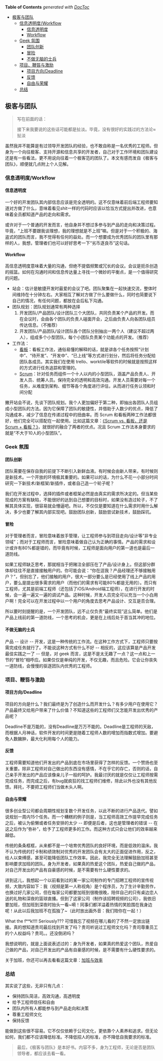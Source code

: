 <!-- START doctoc generated TOC please keep comment here to allow auto update -->
<!-- DON'T EDIT THIS SECTION, INSTEAD RE-RUN doctoc TO UPDATE -->
**Table of Contents**  *generated with [DocToc](https://github.com/thlorenz/doctoc)*

- [极客与团队](#%E6%9E%81%E5%AE%A2%E4%B8%8E%E5%9B%A2%E9%98%9F)
  - [信息透明度/Workflow](#%E4%BF%A1%E6%81%AF%E9%80%8F%E6%98%8E%E5%BA%A6workflow)
    - [信息透明度](#%E4%BF%A1%E6%81%AF%E9%80%8F%E6%98%8E%E5%BA%A6)
    - [Workflow](#workflow)
  - [Geek 氛围](#geek-%E6%B0%9B%E5%9B%B4)
    - [团队创新](#%E5%9B%A2%E9%98%9F%E5%88%9B%E6%96%B0)
    - [冒险](#%E5%86%92%E9%99%A9)
    - [不做无脑的士兵](#%E4%B8%8D%E5%81%9A%E6%97%A0%E8%84%91%E7%9A%84%E5%A3%AB%E5%85%B5)
  - [项目、鞭笞与激励](#%E9%A1%B9%E7%9B%AE%E9%9E%AD%E7%AC%9E%E4%B8%8E%E6%BF%80%E5%8A%B1)
    - [项目方向/Deadline](#%E9%A1%B9%E7%9B%AE%E6%96%B9%E5%90%91deadline)
    - [反馈](#%E5%8F%8D%E9%A6%88)
    - [自由与荣耀](#%E8%87%AA%E7%94%B1%E4%B8%8E%E8%8D%A3%E8%80%80)
  - [总结](#%E6%80%BB%E7%BB%93)

<!-- END doctoc generated TOC please keep comment here to allow auto update -->

## 极客与团队

> 写在前面的话：
> 
> 接下来我要说的这些话可能都是扯淡。毕竟，没有很好的实践过的方法论≈扯淡

虽然我并不能算是有过领导开发团队的经验，也不敢自称是一名优秀的工程师。但身为一个向往极客、支持开源和信息共享的开发者，自己对于工作环境和团队建设还是有一些看法，更不用说向往着一个极客范的团队了。本文有感而发自《极客与团队》，顺便就几点附上个人见解。

### 信息透明度/Workflow

#### 信息透明度

一个好的开发团队其内部信息应该是完全透明的。这不仅意味着前后端工程师要知道对方做了什么，意味着看见shit一样的代码时应该以恰当方式提出并改进，也意味着全员都知道产品的走向和需求。

或许对于一个普通的开发而言，他自身并不想过多参与到产品的走向和决策过程。毕竟，“上班不要跟我谈理想，我的理想就是不上班”嘛。但是对于一个积极的、海盗式的团队而言，我不觉得有任何的益处。而一个想要成为优秀团队的团队里有那样的人，我想，管理者们也可以好好思考一下“劣币逐良币”这句话。

#### Workflow

高信息透明度意味着大量的沟通，但绝不提倡频繁或冗长的会议。会议是扼杀创造的摇篮。如何在沟通时间和信息传达量上寻找一个微妙的平衡点，是一个值得研究的问题。

- 站会：估计是敏捷开发时最爱的会议了吧。团队聚集在一起快速交流，整体时间维持在十分钟左右。大家相互了解对方做了什么要做什么，同时也简要说下自己的情况，有任何问题，都放在会后私下沟通。
- 团队规划：团队规划通常有两种选择
    1. 开发团队/产品团队/设计团队三个大团队，共同负责某个产品的开发。而在会议时，会由各个团队的负责人碰面开会，之后由负责人向各团队组员传达信息。（不推荐）
    2. 开发团队/产品团队/设计团队各个团队分别抽出一两个人（建议不超过两人），组成多个小型团队，每个小团队负责某个功能点的开发。（推荐）
- 工作法：
    - [看板](https://zh.wikipedia.org/wiki/%E7%9C%8B%E6%9D%BF_(%E8%BD%AF%E4%BB%B6%E5%BC%80%E5%8F%91))：看板工作法，通俗易懂的解释的话，就是讲各个任务按照“计划中”、“待开发”、“开发中”、“已上线”等方式进行划分，然后将任务分配给团队各成员。其实我们在使用 trello、worktile等软件的时候就是按照这样的方式进行任务追踪和管理的。
    - [Scrum](http://blog.devtang.com/2014/09/13/scrum-introduction/)：针对任务而组件一个十人以内的小型团队，涵盖产品负责人、开发人员、统筹人员。保持完全的透明和高效沟通。开发人员需要对每一个任务，从难度到架构、细节等各个角度进行评估，从而进行任务认领和时间分配

撇开站会不说，先谈下团队规划。我个人更加偏好于第二种，即抽出各团队人员组成小型团队的方法。因为它保障了团队的敏捷性，并借助于人数少的优点，降低了沟通成本，减少了信息在传递过程中的扭曲率。而 Scrum 和看板两种工作法都很好，他们完全可以搭配在一起使用。比如这篇文章：[《Scrum vs. 看板，还是Scrum + 看板？》](http://www.jianshu.com/p/e44b1038c9cf)，就很好的融合了两者的优点。况且 Scrum 工作法本身要求的就是“不大于10人的小型团队”。

### Geek 氛围

#### 团队创新

团队需要在保存自我的前提下不断引入新鲜血液。有时候会由新人带来，有时候则是新技术。一个开放的环境极其重要的。如果可以的话，为什么不花一小部分时间研究一下新技术/新框架/新插件，或者自己造一个轮子呢？

我们在开发过程中，选择的插件或者框架必然是由真实的需求所决定的。但当某些现成的方案有缺陷，不能很好的达到自己想要的目标时，如果没有造过轮子，不了解其具体实现，很容易就会懵逼吧。所以，不仅仅是要知道在什么需求时用什么解决，多少也要了解其内部实现吧。鼓励团队创新，鼓励尝试新技术，鼓励踩坑。

#### 冒险

对于管理者而言，冒险意味着放手管理，让工程师参与到项目走向/设计等“非专业领域”；而对于工程师而言，冒险意味着做自己认为正确的事情。产品的需求和设计或许有80%都是错的，而毕竟有时候，工程师是面向用户的第一道也是最后一道防线。

如果工程师缺乏思考，那就相当于把赌注全部压在了产品/设计身上。但这部分群体却往往不是直接接触用户的。你可能会说：“你在逗我？产品经理还不够接触用户？”，但别忘了，他们接触的用户，很大一部分要么是已经使用了线上产品的用户，要么是提出很多需求的用户（而他们的需求有可能80%都是无用的）。而只有工程师，尤其是前端工程师（还包括了iOS/Android端工程师），在进行开发的时候，会一遍一遍又一遍的调试产品。这种时候，开发人员完全可以充当一个小白用户啊！完全可以在开发过程中以一个用户的角度去思考产品设计、交互是否合理。

所以要时刻提醒的是，一个开发团队，远不止仅负责“最终实现”这么简单。他们是产品上线前的第一道防线，一个思考的机会，更是在上线后处于首当其冲的地位。

#### 不做无脑的士兵

产品 -- 设计 -- 开发，这是一种传统的工作流。在这种工作方式下，工程师只要按需完成任务就行了。不能说这种方式有什么不好 -- 相反的，这应该算是产品开发最佳实践之一了 -- 但是，对 geek 而言，这是不是太无趣了一点？这一点和上一节的“冒险”相呼应。如果仅仅是单纯的开发，不仅无趣，而且危险。它会让你丧失一道防线，会慢慢的驱逐团队内优秀的工程师。

### 项目、鞭笞与激励

#### 项目方向/Deadline

项目的方向是什么？我们最终是为了创造什么而开发什么？有多少用户在使用它？产品最终又给用户带来了什么价值？不知道这些的工程师们又怎能开发出优秀的产品呢？

Deadline不是万能的，没有Deadline是万万不能的。Deadline是工程师的天敌，而根据人月神话，软件开发的时间更是随着工程师人数的增加而指数式增加。要避免人数臃肿，最大化利用每个人的能力。

#### 反馈

工程师需要知道他们开发出的产品到底在市场里获得了怎样的反馈。一个赞扬也至关重要。除非工程师对自己做出的东西没有感情，不在乎它的存亡，否则的话，自己亲手开发出的产品应该像亲儿子一般的呵护。我最讨厌的就是仅仅让工程师按需完成任务，而完成之后，有bug就疯狂的找工程师们维修，除此以外也没有其他反馈。拜托，不要把工程师们当做木头人啊。

#### 自由与荣耀

很多创业型公司都会周期性规划复数个开发任务，以此不断的进行产品迭代。譬如说规划一周内15个任务。而一个糟糕的例子则是，当工程师高效工作提早完成任务之后，被认为偷懒或者任务安排的太少 -- 即便是后者，这也是管理者的错误 -- 在这之后作为“弥补”，给予了工程师更多的工作。而这种方式只会让他们的效率越来越低。

传统的条条框框，从来都不是一个培育优秀团队的良好环境，而是低效的温床。我不认为传统的打卡制和绩效制对优秀的开发团队会有太大的正面促进作用，反之，给人以束缚感，甚至可能降低团队工作效率。因此，我完全无法理解鼓励加班甚至影响要求加班的团队。身为开发者，如果真的热爱这个团队，热爱自己做的产品，对自己开发出的产品有自豪感的时候，是不需要有什么硬性要求的。

讲到这儿，我想起一个以前看到过的某一家公司制作的专门招聘工程师的宣传视频，大致内容如下：我（视频是第一人称视角）是个程序员，为了生计辛勤劳作，也换过好几家公司，但在每家公司都要加班到很晚很晚，陪伴自己的只有桌边恋人送的礼物和深夜的篮球直播。但到了这家公司（制作该招聘视频的公司），我依旧要加班，但加班到深夜时抬头一看~嗬！同事们都洋溢着热情的笑脸围在我身边呢！从此以后我加班不在孤独了~（此时放出画外音：我们陪你在一起！）

What the f**k!!!! Seriously??? 可惜我忘了视频在哪儿看的了不然一定放出链接。真的想知道贵司最后找到开发了吗？贵司听说过工程师文化吗？贵司尊重员工的个人权益吗？贵司。。还没倒闭吗？

我想说明的，就是上面说表述过的：身为开发者，如果真的热爱这个团队，热爱自己做的产品，对自己开发出的产品有自豪感的时候，是不需要有什么硬性要求的。

关于加班，你还可以再去看看这篇文章：[加班与效率](http://coolshell.cn/articles/10217.html)

### 总结

其实说了这些，无非只有几点：

- 保持团队简洁，高效沟通，高透明度
- 给予工程师信任和自由
- 团队内所有人都能参与到产品走向和决策
- 尊重工程师文化
- 保持反馈

能做到这些很不容易。它不仅仅依赖于公司文化，更依靠个人素养和追求。但无论如何，我们都不应该降低标准。不降低招人的标准，亦不降低自我要求的标准。

> 最后，《极客与团队》是本好书。内容不多，身为工程师，无论是否是团队领导者，都应该去看一看。
